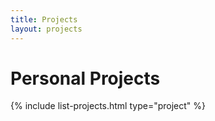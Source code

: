 ```yaml
---
title: Projects
layout: projects
---
```


# Personal Projects

{% include list-projects.html type="project" %}





